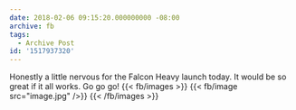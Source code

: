 ```yaml
---
date: 2018-02-06 09:15:20.000000000 -08:00
archive: fb
tags: 
  - Archive Post
id: '1517937320'
---
```


Honestly a little nervous for the Falcon Heavy launch today. It would be so great if it all works. Go go go!
{{< fb/images >}}
{{< fb/image src="image.jpg" />}}
{{< /fb/images >}}
